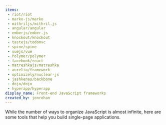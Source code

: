 ```yaml
---
items:
 - riot/riot
 - marko-js/marko
 - mithriljs/mithril.js
 - angular/angular
 - emberjs/ember.js
 - knockout/knockout
 - tastejs/todomvc
 - spine/spine
 - vuejs/vue
 - Polymer/polymer
 - facebook/react
 - matreshkajs/matreshka
 - aurelia/framework
 - optimizely/nuclear-js
 - jashkenas/backbone
 - dojo/dojo
 - hyperapp/hyperapp
display_name: Front-end JavaScript frameworks
created_by: jonrohan
---
```

While the number of ways to organize JavaScript is almost infinite, here are some tools that help you build single-page applications.
